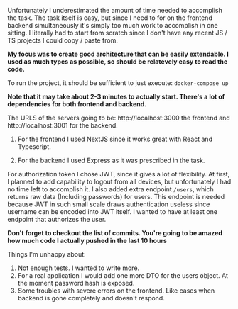 Unfortunately I underestimated the amount of time needed to accomplish the task. The task itself is easy, but since I need to for on the frontend backend simultaneously it's simply too much work to accomplish in one sitting.
I literally had to start from scratch since I don't have any recent JS / TS projects I could copy / paste from.


<b>My focus was to create good architecture that can be easily extendable. I used as much types as possible, so should be relatevely easy to read the code.</b>

To run the project, it should be sufficient to just execute:
`docker-compose up`

<b>Note that it may take about 2-3 minutes to actually start. There's a lot of dependencies for both frontend and backend.</b>

The URLS of the servers going to be: http://localhost:3000 the frontend and http://localhost:3001 for the backend.


1. For the frontend I used NextJS since it works great with React and Typescript.

2. For the backend I used Express as it was prescribed in the task.

For authorization token I chose JWT, since it gives a lot of flexibility. At first, I planned to add capability to logout from all devices, but unfortunately I had no time left to accomplish it.
I also added extra endpoint `/users`, which returns raw data (Including passwords) for users. This endpoint is needed because JWT in such small scale
draws authentication useless since username can be encoded into JWT itself. I wanted to have at least one endpoint that authorizes the user.

<b>Don't forget to checkout the list of commits. You're going to be amazed how much code I actually pushed in the last 10 hours</b>


Things I'm unhappy about:

1. Not enough tests. I wanted to write more.
2. For a real application I would add one more DTO for the users object. At the moment password hash is exposed.
3. Some troubles with severe errors on the frontend. Like cases when backend is gone completely and doesn't respond.
